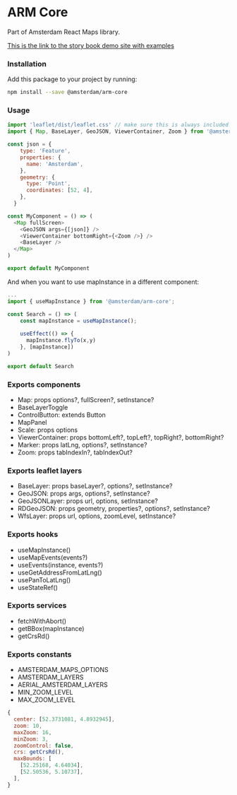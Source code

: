 # ARM Core

Part of Amsterdam React Maps library.

[This is the link to the story book demo site with examples](https://amsterdam.github.io/amsterdam-react-maps)

### Installation
Add this package to your project by running:
```bash
npm install --save @amsterdam/arm-core
```
### Usage

```js
import 'leaflet/dist/leaflet.css' // make sure this is always included!
import { Map, BaseLayer, GeoJSON, ViewerContainer, Zoom } from '@amsterdam/arm-core'

const json = {
    type: 'Feature',
    properties: {
      name: 'Amsterdam',
    },
    geometry: {
      type: 'Point',
      coordinates: [52, 4],
    },
  }

const MyComponent = () => (
  <Map fullScreen>
    <GeoJSON args={[json]} />
    <ViewerContainer bottomRight={<Zoom />} />
    <BaseLayer />
  </Map>
)

export default MyComponent
```
And when you want to use mapInstance in a different component:

```js
...
import { useMapInstance } from '@amsterdam/arm-core';

const Search = () => (
    const mapInstance = useMapInstance();
    
    useEffect(() => {
      mapInstance.flyTo(x,y)
    }, [mapInstance])
)

export default Search
```

### Exports components
- Map: props options?, fullScreen?, setInstance?
- BaseLayerToggle
- ControlButton: extends Button
- MapPanel
- Scale: props options
- ViewerContainer: props bottomLeft?, topLeft?, topRight?, bottomRight?
- Marker: props latLng, options?, setInstance?
- Zoom: props tabIndexIn?, tabIndexOut?

### Exports leaflet layers
- BaseLayer: props baseLayer?, options?, setInstance?
- GeoJSON: props args, options?, setInstance?
- GeoJSONLayer: props url, options, setInstance?
- RDGeoJSON: props geometry, properties?, options?, setInstance?
- WfsLayer: props url, options, zoomLevel, setInstance?

### Exports hooks
- useMapInstance()
- useMapEvents(events?)
- useEvents(instance, events?)
- useGetAddressFromLatLng()
- usePanToLatLng()
- useStateRef()

### Exports services
- fetchWithAbort()
- getBBox(mapInstance)
- getCrsRd()

### Exports constants
- AMSTERDAM_MAPS_OPTIONS
- AMSTERDAM_LAYERS
- AERIAL_AMSTERDAM_LAYERS
- MIN_ZOOM_LEVEL
- MAX_ZOOM_LEVEL
```js
{
  center: [52.3731081, 4.8932945],
  zoom: 10,
  maxZoom: 16,
  minZoom: 3,
  zoomControl: false,
  crs: getCrsRd(),
  maxBounds: [
    [52.25168, 4.64034],
    [52.50536, 5.10737],
  ],
}
```
